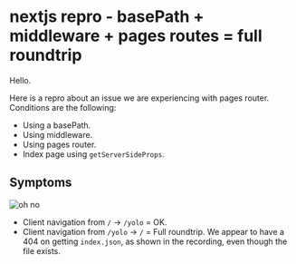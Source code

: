 # nextjs repro - basePath + middleware + pages routes = full roundtrip

Hello.

Here is a repro about an issue we are experiencing with pages router. Conditions are the following:

- Using a basePath.
- Using middleware.
- Using pages router.
- Index page using `getServerSideProps`.

## Symptoms

![oh no](./assets/oh-no.gif)

- Client navigation from `/` -> `/yolo` = OK.
- Client navigation from `/yolo` -> `/` = Full roundtrip. We appear to have a 404 on getting `index.json`, as shown in the recording, even though the file exists.
